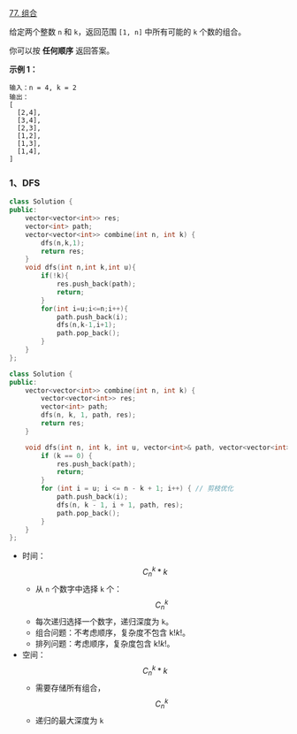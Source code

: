 [77. 组合](https://leetcode.cn/problems/combinations)

给定两个整数 `n` 和 `k`，返回范围 `[1, n]` 中所有可能的 `k` 个数的组合。

你可以按 **任何顺序** 返回答案。

 

**示例 1：**

```
输入：n = 4, k = 2
输出：
[
  [2,4],
  [3,4],
  [2,3],
  [1,2],
  [1,3],
  [1,4],
]
```



### 1、DFS

```cpp
class Solution {
public:
    vector<vector<int>> res;
    vector<int> path;
    vector<vector<int>> combine(int n, int k) {
        dfs(n,k,1);
        return res;
    }
    void dfs(int n,int k,int u){
        if(!k){
            res.push_back(path);
            return;
        }
        for(int i=u;i<=n;i++){
            path.push_back(i);
            dfs(n,k-1,i+1);
            path.pop_back();
        }
    }
};
```







```cpp
class Solution {
public:
    vector<vector<int>> combine(int n, int k) {
        vector<vector<int>> res;
        vector<int> path;
        dfs(n, k, 1, path, res);
        return res;
    }

    void dfs(int n, int k, int u, vector<int>& path, vector<vector<int>>& res) {
        if (k == 0) {
            res.push_back(path);
            return;
        }
        for (int i = u; i <= n - k + 1; i++) { // 剪枝优化
            path.push_back(i);
            dfs(n, k - 1, i + 1, path, res);
            path.pop_back();
        }
    }
};
```

- 时间：$$C_{n}^{k}*k$$
  - 从 `n` 个数字中选择 `k` 个：$$C_{n}^{k}$$
  - 每次递归选择一个数字，递归深度为 `k`。
  - 组合问题：不考虑顺序，复杂度不包含 k!*k*!。
  - 排列问题：考虑顺序，复杂度包含 k!*k*!。
- 空间：$$C_{n}^{k}*k$$
  - 需要存储所有组合，$$C_{n}^{k}$$
  - 递归的最大深度为 `k`